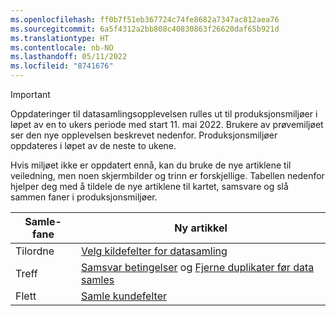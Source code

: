 ```yaml
---
ms.openlocfilehash: ff0b7f51eb367724c74fe8682a7347ac812aea76
ms.sourcegitcommit: 6a5f4312a2bb808c40830863f26620daf65b921d
ms.translationtype: HT
ms.contentlocale: nb-NO
ms.lasthandoff: 05/11/2022
ms.locfileid: "8741676"
---
```

> [!IMPORTANT]
> Oppdateringer til datasamlingsopplevelsen rulles ut til produksjonsmiljøer i løpet av en to ukers periode med start 11. mai 2022. Brukere av prøvemiljøet ser den nye opplevelsen beskrevet nedenfor. Produksjonsmiljøer oppdateres i løpet av de neste to ukene.
>
> Hvis miljøet ikke er oppdatert ennå, kan du bruke de nye artiklene til veiledning, men noen skjermbilder og trinn er forskjellige. Tabellen nedenfor hjelper deg med å tildele de nye artiklene til kartet, samsvare og slå sammen faner i produksjonsmiljøer.
>
> Samle-fane  |Ny artikkel  |
> |---------|---------|
> |Tilordne     |  [Velg kildefelter for datasamling](../map-entities.md)       |
> |Treff     | [Samsvar betingelser](../match-entities.md) og [Fjerne duplikater før data samles](../remove-duplicates.md)        |
> |Flett     |  [Samle kundefelter](../merge-entities.md)       |
 